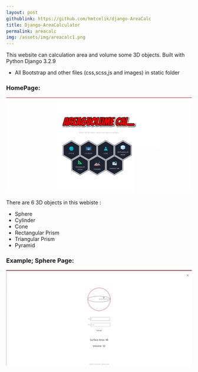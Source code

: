 ```yaml
---
layout: post
githublink: https://github.com/hmtcelik/django-AreaCalc
title: Django-AreaCalculator
permalink: areacalc
img: /assets/img/areacalc1.png
---
```


This website can calculation area and volume some 3D objects. Built with Python Django 3.2.9 

- All Bootstrap and other files (css,scss,js and images) in static folder

### HomePage:
<img src="/assets/img/areacalc1.png" alt="calcss" class=postimage/>

There are 6 3D objects in this webiste :
- Sphere
- Cylinder
- Cone
- Rectangular Prism
- Triangular Prism
- Pyramid

### Example; Sphere Page:
<img src="/assets/img/areacalc2.png" alt="calcss2" class=postimage/>
